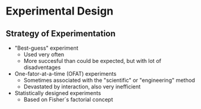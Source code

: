# Experimental Design

## Strategy of Experimentation

- "Best-guess" experiment
  - Used very often
  - More succesful than could be expected, but with lot of disadventages
- One-fator-at-a-time (OFAT) experiments
  - Sometimes associated with the "scientific" or "engineering" method
  - Devastated by interaction, also very inefficient
- Statistically designed experiments
  - Based on Fisher´s factorial concept

